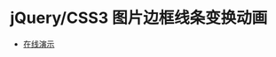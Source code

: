# jQuery/CSS3 图片边框线条变换动画

* [在线演示](http://www.html5tricks.com/demo/jquery-border-animation/index.html) 
